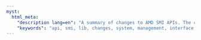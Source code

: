 ```yaml
---
myst:
  html_meta:
    "description lang=en": "A summary of changes to AMD SMI APIs. The changelog is listed for reference and subject to change."
    "keywords": "api, smi, lib, changes, system, management, interface, ROCm"
---
```


```{include} ../../CHANGELOG.md
```
